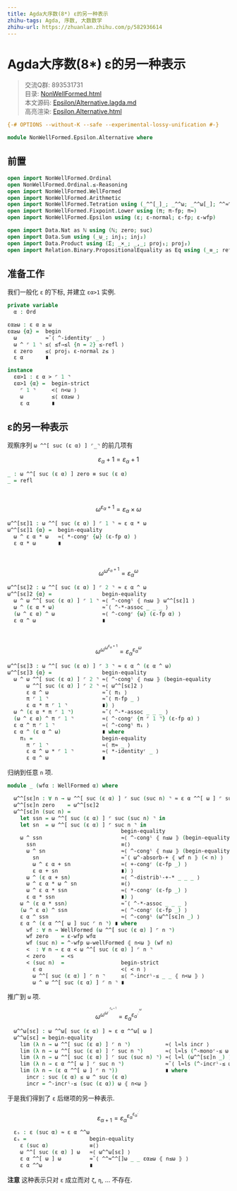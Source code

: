 ```yaml
---
title: Agda大序数(8*) ε的另一种表示
zhihu-tags: Agda, 序数, 大数数学
zhihu-url: https://zhuanlan.zhihu.com/p/582936614
---
```


# Agda大序数(8*) ε的另一种表示

> 交流Q群: 893531731  
> 目录: [NonWellFormed.html](https://choukh.github.io/agda-lvo/NonWellFormed.html)  
> 本文源码: [Epsilon/Alternative.lagda.md](https://github.com/choukh/agda-lvo/blob/main/src/NonWellFormed/Epsilon/Alternative.lagda.md)  
> 高亮渲染: [Epsilon.Alternative.html](https://choukh.github.io/agda-lvo/NonWellFormed.Epsilon.Alternative.html)  

```agda
{-# OPTIONS --without-K --safe --experimental-lossy-unification #-}

module NonWellFormed.Epsilon.Alternative where
```

## 前置

```agda
open import NonWellFormed.Ordinal
open NonWellFormed.Ordinal.≤-Reasoning
open import NonWellFormed.WellFormed
open import NonWellFormed.Arithmetic
open import NonWellFormed.Tetration using (_^^[_]_; _^^ω; _^^ω[_]; ^^≈^^[]ω)
open import NonWellFormed.Fixpoint.Lower using (π; π-fp; π≈)
open import NonWellFormed.Epsilon using (ε; ε-normal; ε-fp; ε-wfp)

open import Data.Nat as ℕ using (ℕ; zero; suc)
open import Data.Sum using (_⊎_; inj₁; inj₂)
open import Data.Product using (Σ; _×_; _,_; proj₁; proj₂)
open import Relation.Binary.PropositionalEquality as Eq using (_≡_; refl)
```

## 准备工作

我们一般化 `ε` 的下标, 并建立 `εα>1` 实例.

```agda
private variable
  α : Ord

εα≥ω : ε α ≥ ω
εα≥ω {α} =  begin
  ω         ≈˘⟨ ^-identityʳ _ ⟩
  ω ^ ⌜ 1 ⌝ ≤⟨ ≤f⇒≤l {n = 2} ≤-refl ⟩
  ε zero    ≤⟨ proj₁ ε-normal z≤ ⟩
  ε α       ∎

instance
  εα>1 : ε α > ⌜ 1 ⌝
  εα>1 {α} =  begin-strict
    ⌜ 1 ⌝     <⟨ n<ω ⟩
    ω         ≤⟨ εα≥ω ⟩
    ε α       ∎
```

## ε的另一种表示

观察序列 `ω ^^[ suc (ε α) ] ⌜_⌝` 的前几项有

$${ε_α}+1 = {ε_α}+1$$

```agda
_ : ω ^^[ suc (ε α) ] zero ≡ suc (ε α)
_ = refl
```
&nbsp;

$$ω^{{ε_α}+1} = ε_α × ω$$

```agda
ω^^[sε]1 : ω ^^[ suc (ε α) ] ⌜ 1 ⌝ ≈ ε α * ω
ω^^[sε]1 {α} =  begin-equality
  ω ^ ε α * ω   ≈⟨ *-congʳ {ω} (ε-fp α) ⟩
  ε α * ω       ∎
```
&nbsp;

$$ω^{ω^{{ε_α}+1}} = {ε_α}^ω$$

```agda
ω^^[sε]2 : ω ^^[ suc (ε α) ] ⌜ 2 ⌝ ≈ ε α ^ ω
ω^^[sε]2 {α} =                begin-equality
  ω ^ ω ^^[ suc (ε α) ] ⌜ 1 ⌝ ≈⟨ ^-congˡ ⦃ n≤ω ⦄ ω^^[sε]1 ⟩
  ω ^ (ε α * ω)               ≈˘⟨ ^-*-assoc _ _ _ ⟩
  (ω ^ ε α) ^ ω               ≈⟨ ^-congʳ {ω} (ε-fp α) ⟩
  ε α ^ ω                     ∎
```
&nbsp;

$$ω^{ω^{ω^{{ε_α}+1}}} = {ε_α}^{{ε_α}^ω}$$

```agda
ω^^[sε]3 : ω ^^[ suc (ε α) ] ⌜ 3 ⌝ ≈ ε α ^ (ε α ^ ω)
ω^^[sε]3 {α} =                begin-equality
  ω ^ ω ^^[ suc (ε α) ] ⌜ 2 ⌝ ≈⟨ ^-congˡ ⦃ n≤ω ⦄ (begin-equality
      ω ^^[ suc (ε α) ] ⌜ 2 ⌝ ≈⟨ ω^^[sε]2 ⟩
      ε α ^ ω                 ≈˘⟨ π₁ ⟩
      π ⌜ 1 ⌝                 ≈˘⟨ π-fp _ ⟩
      ε α * π ⌜ 1 ⌝           ∎) ⟩
  ω ^ (ε α * π ⌜ 1 ⌝)         ≈˘⟨ ^-*-assoc _ _ _ ⟩
  (ω ^ ε α) ^ π ⌜ 1 ⌝         ≈⟨ ^-congʳ {π ⌜ 1 ⌝} (ε-fp α) ⟩
  ε α ^ π ⌜ 1 ⌝               ≈⟨ ^-congˡ π₁ ⟩
  ε α ^ (ε α ^ ω)             ∎ where
    π₁ =                      begin-equality
      π ⌜ 1 ⌝                 ≈⟨ π≈ _ ⟩
      ε α ^ ω * ⌜ 1 ⌝         ≈⟨ *-identityʳ _ ⟩
      ε α ^ ω                 ∎
```

归纳到任意 `n` 项.

```agda
module _ (wfα : WellFormed α) where

  ω^^[sε]n : ∀ n → ω ^^[ suc (ε α) ] ⌜ suc (suc n) ⌝ ≈ ε α ^^[ ω ] ⌜ suc n ⌝
  ω^^[sε]n zero    = ω^^[sε]2
  ω^^[sε]n (suc n) =
    let ssn = ω ^^[ suc (ε α) ] ⌜ suc (suc n) ⌝ in
    let sn  = ω ^^[ suc (ε α) ] ⌜ suc n ⌝ in
                                    begin-equality
    ω ^ ssn                         ≈⟨ ^-congˡ ⦃ n≤ω ⦄ (begin-equality
      ssn                           ≡⟨⟩
      ω ^ sn                        ≈⟨ ^-congˡ ⦃ n≤ω ⦄ (begin-equality
        sn                          ≈˘⟨ ω^-absorb-+ ⦃ wf n ⦄ (< n) ⟩
        ω ^ ε α + sn                ≈⟨ +-congʳ (ε-fp _) ⟩
        ε α + sn                    ∎) ⟩
      ω ^ (ε α + sn)                ≈⟨ ^-distribˡ-+-* _ _ _ ⟩
      ω ^ ε α * ω ^ sn              ≡⟨⟩
      ω ^ ε α * ssn                 ≈⟨ *-congʳ (ε-fp _) ⟩
      ε α * ssn                     ∎) ⟩
    ω ^ (ε α * ssn)                 ≈˘⟨ ^-*-assoc _ _ _ ⟩
    (ω ^ ε α) ^ ssn                 ≈⟨ ^-congʳ (ε-fp _) ⟩
    ε α ^ ssn                       ≈⟨ ^-congˡ (ω^^[sε]n _) ⟩
    ε α ^ (ε α ^^[ ω ] suc ⌜ n ⌝) ∎ where
      wf : ∀ n → WellFormed (ω ^^[ suc (ε α) ] ⌜ n ⌝)
      wf zero    = ε-wfp wfα
      wf (suc n) = ^-wfp ω-wellFormed ⦃ n<ω ⦄ (wf n)
      <  : ∀ n → ε α < ω ^^[ suc (ε α) ] ⌜ n ⌝
      < zero     = <s
      < (suc n)  =                  begin-strict
        ε α                         <⟨ < n ⟩
        ω ^^[ suc (ε α) ] ⌜ n ⌝     ≤⟨ ^-incrˡ-≤ _ _ ⦃ n<ω ⦄ ⟩
        ω ^ ω ^^[ suc (ε α) ] ⌜ n ⌝ ∎
```

推广到 `ω` 项.

$$ω^{ω^{ω^{.^{.^{{ε_α}+1}}}}} = {ε_α}^{{ε_α}^{.^{.^ω}}}$$

```agda
  ω^^ω[sε] : ω ^^ω[ suc (ε α) ] ≈ ε α ^^ω[ ω ]
  ω^^ω[sε] = begin-equality
    lim (λ n → ω ^^[ suc (ε α) ] ⌜ n ⌝)           ≈⟨ l≈ls incr ⟩
    lim (λ n → ω ^^[ suc (ε α) ] ⌜ suc n ⌝)       ≈⟨ l≈ls (^-monoʳ-≤ ω ⦃ n≤ω ⦄ incr) ⟩
    lim (λ n → ω ^^[ suc (ε α) ] ⌜ suc (suc n) ⌝) ≈⟨ l≈l (ω^^[sε]n _) ⟩
    lim (λ n → ε α ^^[ ω ] ⌜ suc n ⌝)             ≈˘⟨ l≈ls (^-incrˡ-≤ ω (ε α)) ⟩
    lim (λ n → (ε α ^^[ ω ] ⌜ n ⌝))               ∎ where
      incr : suc (ε α) ≤ ω ^ suc (ε α)
      incr = ^-incrˡ-≤ (suc (ε α)) ω ⦃ n<ω ⦄
```

于是我们得到了 `ε` 后继项的另一种表示.

$$ε_{α+1}={ε_α}^{{ε_α}^{{ε_α}^{.^{.^.}}}}$$

```agda
  εₛ : ε (suc α) ≈ ε α ^^ω
  εₛ =                    begin-equality
    ε (suc α)             ≡⟨⟩
    ω ^^[ suc (ε α) ] ω   ≈⟨ ω^^ω[sε] ⟩
    ε α ^^[ ω ] ω         ≈˘⟨ ^^≈^^[]ω _ _ εα≥ω ⦃ n≤ω ⦄ ⟩
    ε α ^^ω               ∎
```

**注意** 这种表示只对 `ε` 成立而对 `ζ`, `η`, ... 不存在.
